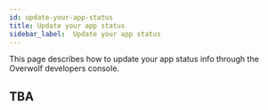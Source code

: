 ```yaml
---
id: update-your-app-status
title: Update your app status
sidebar_label:  Update your app status
---
```


This page describes how to update your app status info through the Overwolf developers console.

## TBA